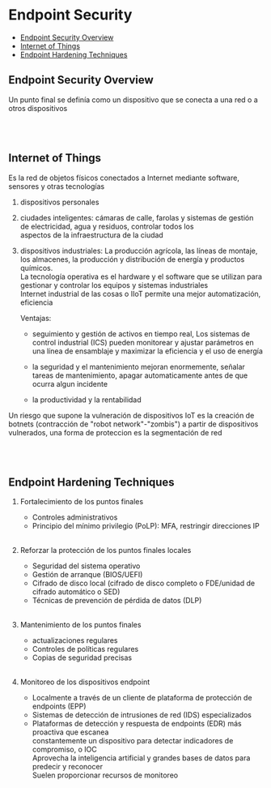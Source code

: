 # Endpoint Security

- [Endpoint Security Overview](#Endpoint-Security-Overview)
- [Internet of Things](#Internet-of-Things)
- [Endpoint Hardening Techniques](#Endpoint-Hardening-Techniques)


## Endpoint Security Overview

Un  punto  final  se  definía  como  un  dispositivo  que  se  conecta a  una  red  o  a  otros  dispositivos

<br>

<br>

## Internet of Things

Es  la  red  de  objetos  físicos  conectados  a  Internet  mediante  software,  sensores  y  otras  tecnologías

1.  dispositivos  personales
2.  ciudades  inteligentes:  cámaras  de  calle,  farolas  y  sistemas  de  gestión  de  electricidad,  agua  y  residuos,  controlar  todos  los  
aspectos  de  la  infraestructura  de  la  ciudad
3.  dispositivos  industriales:    La  producción  agrícola,  las  líneas  de  montaje,  los  almacenes,  la  producción  y  distribución  de  energía  y  productos  químicos.   
La  tecnología  operativa  es  el  hardware  y  el  software  que  se  utilizan  para  gestionar  y  controlar  los  equipos  y  sistemas  industriales   
Internet  industrial  de  las  cosas  o  IIoT permite una  mejor  automatización,  eficiencia

    Ventajas:
    -   seguimiento  y  gestión  de  activos  en  tiempo  real,  Los  sistemas de control industrial (ICS)  pueden  monitorear  y  ajustar  parámetros  en  una  línea  de  ensamblaje  y  maximizar  la  eficiencia  y  el  uso  de  energía

    -  la  seguridad  y  el  mantenimiento  mejoran  enormemente, señalar  tareas  de  mantenimiento, apagar automaticamente antes de que ocurra algun incidente

    - la  productividad  y  la  rentabilidad

Un  riesgo que  supone  la  vulneración  de  dispositivos  IoT  es  la  creación  de  botnets (contracción de "robot network"-"zombis") a  partir  de  dispositivos  vulnerados, una forma de proteccion es la segmentación  de  red

<br>

<br>


## Endpoint Hardening Techniques

1. Fortalecimiento  de  los  puntos  finales
    - Controles  administrativos
    - Principio  del  mínimo  privilegio  (PoLP): MFA, restringir direcciones IP

    <br>

2. Reforzar  la  protección  de  los  puntos  finales  locales
    - Seguridad  del  sistema  operativo
    - Gestión  de  arranque (BIOS/UEFI)
    - Cifrado  de disco  local (cifrado de disco completo o FDE/unidad de cifrado automático o SED)
    - Técnicas  de  prevención  de  pérdida  de  datos  (DLP)

    <br>

3.  Mantenimiento  de  los  puntos  finales 
    - actualizaciones  regulares
    - Controles de  políticas  regulares
    - Copias  de  seguridad  precisas

    <br>

4. Monitoreo  de  los  dispositivos  endpoint
    - Localmente  a  través  de  un  cliente  de  plataforma  de  protección  de  endpoints  (EPP) 
    - Sistemas  de  detección  de  intrusiones  de  red  (IDS)  especializados
    - Plataformas  de  detección  y  respuesta  de  endpoints  (EDR) más  proactiva  que  escanea  
    constantemente  un  dispositivo  para  detectar  indicadores  de  compromiso,  o  IOC   
    Aprovecha  la  inteligencia  artificial  y  grandes  bases  de  datos  para  predecir  y  reconocer   
    Suelen  proporcionar  recursos  de  monitoreo

